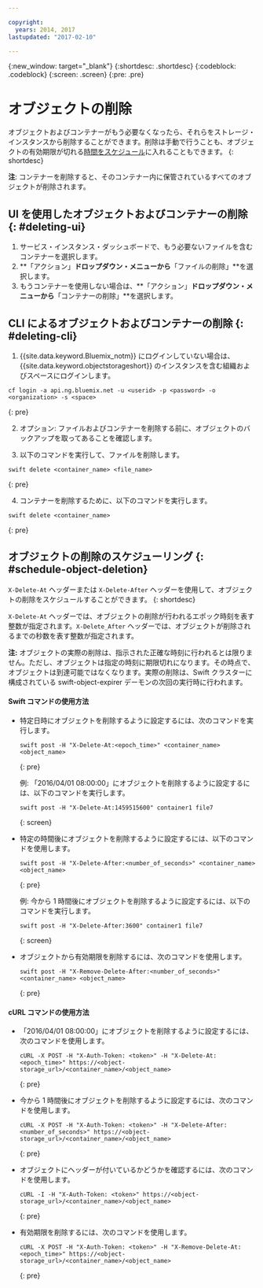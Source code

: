 ```yaml
---

copyright:
  years: 2014, 2017
lastupdated: "2017-02-10"

---
```

{:new_window: target="_blank"}
{:shortdesc: .shortdesc}
{:codeblock: .codeblock}
{:screen: .screen}
{:pre: .pre}


# オブジェクトの削除

オブジェクトおよびコンテナーがもう必要なくなったら、それらをストレージ・インスタンスから削除することができます。削除は手動で行うことも、オブジェクトの有効期限が切れる[時間をスケジュール](/docs/services/ObjectStorage/os_deletion.html#schedule-object-deletion)に入れることもできます。
{: shortdesc}

**注**: コンテナーを削除すると、そのコンテナー内に保管されているすべてのオブジェクトが削除されます。


## UI を使用したオブジェクトおよびコンテナーの削除 {: #deleting-ui}

1. サービス・インスタンス・ダッシュボードで、もう必要ないファイルを含むコンテナーを選択します。
2. **「アクション」**ドロップダウン・メニューから**「ファイルの削除」**を選択します。
3. もうコンテナーを使用しない場合は、**「アクション」**ドロップダウン・メニューから**「コンテナーの削除」**を選択します。



## CLI によるオブジェクトおよびコンテナーの削除 {: #deleting-cli}

1.  {{site.data.keyword.Bluemix_notm}} にログインしていない場合は、{{site.data.keyword.objectstorageshort}} のインスタンスを含む組織およびスペースにログインします。
  ```
  cf login -a api.ng.bluemix.net -u <userid> -p <password> -o <organization> -s <space>
  ```
  {: pre}

2. オプション: ファイルおよびコンテナーを削除する前に、オブジェクトのバックアップを取ってあることを確認します。

3. 以下のコマンドを実行して、ファイルを削除します。
  ```
  swift delete <container_name> <file_name>
  ```
  {: pre}

4. コンテナーを削除するために、以下のコマンドを実行します。
  ```
  swift delete <container_name>
  ```
  {: pre}



## オブジェクトの削除のスケジューリング {: #schedule-object-deletion}


`X-Delete-At` ヘッダーまたは `X-Delete-After` ヘッダーを使用して、オブジェクトの削除をスケジュールすることができます。
{: shortdesc}

`X-Delete-At` ヘッダーでは、オブジェクトの削除が行われるエポック時刻を表す整数が指定されます。`X-Delete_After` ヘッダーでは、オブジェクトが削除されるまでの秒数を表す整数が指定されます。

**注:** オブジェクトの実際の削除は、指示された正確な時刻に行われるとは限りません。ただし、オブジェクトは指定の時刻に期限切れになります。その時点で、オブジェクトは到達可能ではなくなります。実際の削除は、Swift クラスターに構成されている swift-object-expirer デーモンの次回の実行時に行われます。

#### Swift コマンドの使用方法

* 特定日時にオブジェクトを削除するように設定するには、次のコマンドを実行します。

    ```
    swift post -H "X-Delete-At:<epoch_time>" <container_name> <object_name>
    ```
    {: pre}

    例: 「2016/04/01 08:00:00」にオブジェクトを削除するように設定するには、以下のコマンドを実行します。

    ```
    swift post -H "X-Delete-At:1459515600" container1 file7
    ```
    {: screen}

* 特定の時間後にオブジェクトを削除するように設定するには、以下のコマンドを使用します。

    ```
    swift post -H "X-Delete-After:<number_of_seconds>" <container_name> <object_name>
    ```
    {: pre}

    例: 今から 1 時間後にオブジェクトを削除するように設定するには、以下のコマンドを実行します。

    ```
    swift post -H "X-Delete-After:3600" container1 file7
    ```
    {: screen}

* オブジェクトから有効期限を削除するには、次のコマンドを使用します。

    ```
    swift post -H "X-Remove-Delete-After:<number_of_seconds>" <container_name> <object_name>
    ```
    {: pre}



#### cURL コマンドの使用方法

* 「2016/04/01 08:00:00」にオブジェクトを削除するように設定するには、次のコマンドを使用します。

    ```
    cURL -X POST -H "X-Auth-Token: <token>" -H "X-Delete-At:<epoch_time>" https://<object-storage_url>/<container_name>/<object_name>
    ```
    {: pre}

* 今から 1 時間後にオブジェクトを削除するように設定するには、次のコマンドを使用します。

    ```
    cURL -X POST -H "X-Auth-Token: <token>" -H "X-Delete-After:<number_of_seconds>" https://<object-storage_url>/<container_name>/<object_name>
    ```
    {: pre}

* オブジェクトにヘッダーが付いているかどうかを確認するには、次のコマンドを使用します。

    ```
    cURL -I -H "X-Auth-Token: <token>" https://<object-storage_url>/<container_name>/<object_name>
    ```
    {: pre}

* 有効期限を削除するには、次のコマンドを使用します。

    ```
    cURL -X POST -H "X-Auth-Token: <token>" -H "X-Remove-Delete-At:<epoch_time>" https://<object-storage_url>/<container_name>/<object_name>
    ```
    {: pre}
